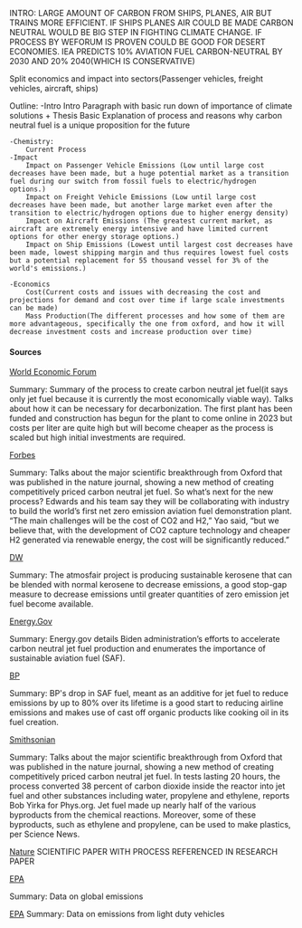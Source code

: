 INTRO: LARGE AMOUNT OF CARBON FROM SHIPS, PLANES, AIR BUT TRAINS MORE EFFICIENT. IF SHIPS PLANES AIR COULD BE MADE CARBON NEUTRAL WOULD BE BIG STEP IN FIGHTING CLIMATE CHANGE. IF PROCESS BY WEFORUM IS PROVEN COULD BE GOOD FOR DESERT ECONOMIES. IEA PREDICTS 10% AVIATION FUEL CARBON-NEUTRAL BY 2030 AND 20% 2040(WHICH IS CONSERVATIVE) 

Split economics and impact into sectors(Passenger vehicles, freight vehicles, aircraft, ships)
 
Outline:
	-Intro
		Intro Paragraph with basic run down of importance of climate solutions + Thesis
		Basic Explanation of process and reasons why carbon neutral fuel is a unique proposition for the future
	
	-Chemistry:
		Current Process
	-Impact
		Impact on Passenger Vehicle Emissions (Low until large cost decreases have been made, but a huge potential market as a transition fuel during our switch from fossil fuels to electric/hydrogen options.)
		Impact on Freight Vehicle Emissions (Low until large cost decreases have been made, but another large market even after the transition to electric/hydrogen options due to higher energy density)
		Impact on Aircraft Emissions (The greatest current market, as aircraft are extremely energy intensive and have limited current options for other energy storage options.)
		Impact on Ship Emissions (Lowest until largest cost decreases have been made, lowest shipping margin and thus requires lowest fuel costs but a potential replacement for 55 thousand vessel for 3% of the world's emissions.)

	-Economics
		Cost(Current costs and issues with decreasing the cost and projections for demand and cost over time if large scale investments can be made)
		Mass Production(The different processes and how some of them are more advantageous, specifically the one from oxford, and how it will decrease investment costs and increase production over time)


#### Sources
[World Economic Forum](https://www.weforum.org/agenda/2021/12/swiss-scientist-jet-fuel-aviation-sunlight-air/)

Summary:
	Summary of the process to create carbon neutral jet fuel(it says only jet fuel because it is currently the most economically viable way). Talks about how it can be necessary for decarbonization. The first plant has been funded and construction has begun for the plant to come online in 2023 but costs per liter are quite high but will become cheaper as the process is scaled but high initial investments are required.

[Forbes](https://www.forbes.com/sites/davidrvetter/2021/01/05/these-oxford-scientists-just-created-carbon-neutral-jet-fuel-from-co2/?sh=4a356e1f42ca)

Summary:
	Talks about the major scientific breakthrough from Oxford that was published in the nature journal, showing a new method of creating competitively priced carbon neutral jet fuel. 
	So what’s next for the new process? Edwards and his team say they will be collaborating with industry to build the world’s first net zero emission aviation fuel demonstration plant. “The main challenges will be the cost of CO2 and H2,” Yao said, “but we believe that, with the development of CO2 capture technology and cheaper H2 generated via renewable energy, the cost will be significantly reduced.” 


[DW](https://www.dw.com/en/sustainable-aviation-fuel-power-to-liquid/a-59398405)

Summary:
	The atmosfair project is producing sustainable kerosene that can be blended with normal kerosene to decrease emissions, a good stop-gap measure to decrease emissions until greater quantities of zero emission jet fuel become available.

[Energy.Gov](https://www.energy.gov/eere/bioenergy/articles/climate-friendly-jet-fuel-3-strategies-accelerating-its-production)

Summary:
	Energy.gov details Biden administration’s efforts to accelerate carbon neutral jet fuel production and enumerates the importance of sustainable aviation fuel (SAF).

[BP](https://www.bp.com/en/global/air-bp/low-carbon/sustainable-fuel.html)

Summary:
	BP's drop in SAF fuel, meant as an additive for jet fuel to reduce emissions by up to 80% over its lifetime is a good start to reducing airline emissions and makes use of cast off organic products like cooking oil in its fuel creation.

[Smithsonian](https://www.smithsonianmag.com/smart-news/new-process-uses-iron-turn-carbon-dioxide-jet-fuel-180976654/)

Summary:
	Talks about the major scientific breakthrough from Oxford that was published in the nature journal, showing a new method of creating competitively priced carbon neutral jet fuel. 
	In tests lasting 20 hours, the process converted 38 percent of carbon dioxide inside the reactor into jet fuel and other substances including water, propylene and ethylene, reports Bob Yirka for Phys.org. Jet fuel made up nearly half of the various byproducts from the chemical reactions. Moreover, some of these byproducts, such as ethylene and propylene, can be used to make plastics, per Science News.

[Nature](https://www.nature.com/articles/s41467-020-20214-z)
SCIENTIFIC PAPER WITH PROCESS REFERENCED IN RESEARCH PAPER

[EPA](https://www.epa.gov/ghgemissions/global-greenhouse-gas-emissions-data)

Summary:
	Data on global emissions

[EPA](https://www.epa.gov/greenvehicles/light-duty-vehicle-emissions)
Summary:
	Data on emissions from light duty vehicles